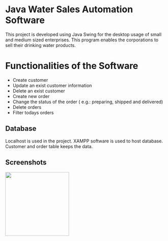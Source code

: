 # Java Water Sales Automation Software

This project is developed using Java Swing for the desktop usage of small and medium sized enterprises. This program enables the corporations to sell their drinking water products. 


# Functionalities of the Software
- Create customer
- Update an exist customer information
- Delete an exist customer
- Create new order
- Change the status of the order ( e.g.: preparing, shipped and delivered)
- Delete orders
- Filter todays orders


## Database

Localhost is used in the project. XAMPP software is used to host database. 
Customer and order table keeps the data.

## Screenshots

<a href=" https://github.com/sinem-sasmazel/java_water_sales_automation/blob/master/screenshots/mainFrame.png
" target="_blank">
<img src="https://github.com/hakanozer/java_sample_work/blob/master/png/3.png" width="200" style="max-width:100%;">
</a>
